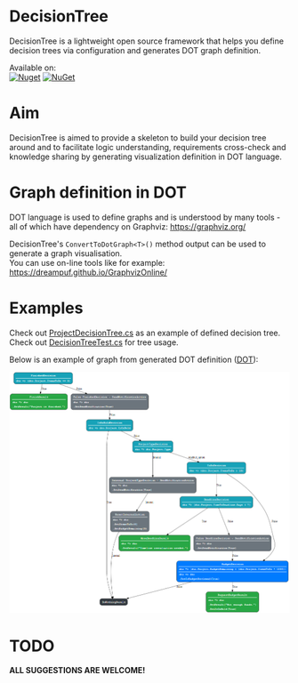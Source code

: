 # DecisionTree

DecisionTree is a lightweight open source framework that helps you define decision trees via configuration and generates DOT graph definition.<br>

Available on:<br>
<a href="https://www.nuget.org/packages/DecisionTree"><img alt="Nuget" src="https://buildstats.info/nuget/DecisionTree"></a> [![NuGet](https://img.shields.io/npm/l/express.svg)](https://github.com/Smrecz/DecisionTree/blob/master/LICENSE)<br>

# Aim

DecisionTree is aimed to provide a skeleton to build your decision tree around and to facilitate logic understanding, requirements cross-check and knowledge sharing by generating visualization definition in DOT language.<br>

# Graph definition in DOT
DOT language is used to define graphs and is understood by many tools - all of which have dependency on Graphviz: https://graphviz.org/<br>

DecisionTree's `ConvertToDotGraph<T>()` method output can be used to generate a graph visualisation.<br>
You can use on-line tools like for example: https://dreampuf.github.io/GraphvizOnline/<br>

# Examples
Check out [ProjectDecisionTree.cs](https://github.com/Smrecz/DecisionTree/blob/master/DecisionTree.Tests/Tree/ProjectDecisionTree.cs) as an example of defined decision tree.<br>
Check out [DecisionTreeTest.cs](https://github.com/Smrecz/DecisionTree/blob/master/DecisionTree.Tests/DecisionTreeTest.cs) for tree usage.<br>

Below is an example of graph from generated DOT definition ([DOT](https://github.com/Smrecz/DecisionTree/blob/master/DecisionTree.Tests/approvals/DecisionTreeTest.DecisionTree_Should_Define_Graph.approved.html)):<br>

![ProjectDecisionTree Graph](https://github.com/Smrecz/DecisionTree/blob/master/ProjectDecisionTree.png)

# TODO
<b>ALL SUGGESTIONS ARE WELCOME!</b>
